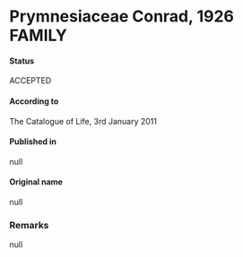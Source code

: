 Prymnesiaceae Conrad, 1926 FAMILY
=======

#### Status
ACCEPTED

#### According to
The Catalogue of Life, 3rd January 2011

#### Published in
null

#### Original name
null

### Remarks
null